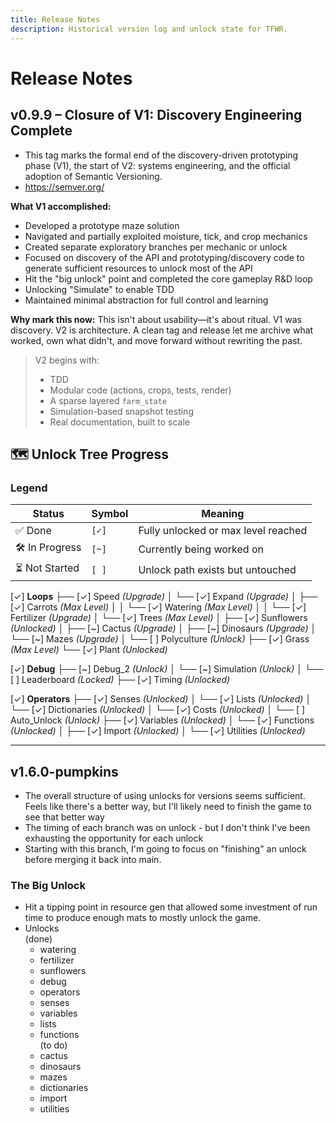 ```yaml
---
title: Release Notes
description: Historical version log and unlock state for TFWR.
---
```


# Release Notes

## v0.9.9 – Closure of V1: Discovery Engineering Complete

- This tag marks the formal end of the discovery-driven prototyping phase (V1), the start of V2: systems engineering, and the official adoption of Semantic Versioning.
 - https://semver.org/

**What V1 accomplished:**
- Developed a prototype maze solution
- Navigated and partially exploited moisture, tick, and crop mechanics
- Created separate exploratory branches per mechanic or unlock
- Focused on discovery of the API and prototyping/discovery code to generate sufficient resources to unlock most of the API
- Hit the "big unlock" point and completed the core gameplay R&D loop
 - Unlocking "Simulate" to enable TDD
- Maintained minimal abstraction for full control and learning

**Why mark this now:**
This isn't about usability—it's about ritual. V1 was discovery. V2 is architecture. A clean tag and release let me archive what worked, own what didn't, and move forward without rewriting the past.

> V2 begins with:
> - TDD
> - Modular code (actions, crops, tests, render)
> - A sparse layered `farm_state`
> - Simulation-based snapshot testing
> - Real documentation, built to scale

## 🗺️ Unlock Tree Progress

### Legend

| Status    | Symbol | Meaning                             |
|-----------|--------|-------------------------------------|
| ✅ Done    | `[✓]`  | Fully unlocked or max level reached |
| 🛠️ In Progress | `[~]`  | Currently being worked on           |
| ⏳ Not Started | `[ ]`  | Unlock path exists but untouched     |

[✓] **Loops**
├── [✓] Speed _(Upgrade)_
│   └── [✓] Expand _(Upgrade)_
│       ├── [✓] Carrots _(Max Level)_
│       │   └── [✓] Watering _(Max Level)_
│       │       └── [✓] Fertilizer _(Upgrade)_
│       └── [✓] Trees _(Max Level)_
│           ├── [✓] Sunflowers _(Unlocked)_
│           ├── [~] Cactus _(Upgrade)_
│           ├── [~] Dinosaurs _(Upgrade)_
│           └── [~] Mazes _(Upgrade)_
│               └── [ ] Polyculture _(Unlock)_
├── [✓] Grass _(Max Level)_
└── [✓] Plant _(Unlocked)_

[✓] **Debug**
├── [~] Debug_2 _(Unlock)_
│   └── [~] Simulation _(Unlock)_
│       └── [ ] Leaderboard _(Locked)_
├── [✓] Timing _(Unlocked)_

[✓] **Operators**
├── [✓] Senses _(Unlocked)_
│   └── [✓] Lists _(Unlocked)_
│       └── [✓] Dictionaries _(Unlocked)_
│           └── [✓] Costs _(Unlocked)_
│               └── [ ] Auto_Unlock _(Unlock)_
├── [✓] Variables _(Unlocked)_
│   └── [✓] Functions _(Unlocked)_
│       ├── [✓] Import _(Unlocked)_
│       └── [✓] Utilities _(Unlocked)_


---

## v1.6.0-pumpkins

- The overall structure of using unlocks for versions seems sufficient. Feels like there's a better way, but I'll likely need to finish the game to see that better way
- The timing of each branch was on unlock - but I don't think I've been exhausting the opportunity for each unlock
- Starting with this branch, I'm going to focus on "finishing" an unlock before merging it back into main. 

### The Big Unlock
- Hit a tipping point in resource gen that allowed some investment of run time to produce enough mats to mostly unlock the game. 
- Unlocks  
  (done)
    - watering  
    - fertilizer  
    - sunflowers  
    - debug  
    - operators  
    - senses  
    - variables  
    - lists  
    - functions  
  (to do)
    - cactus  
    - dinosaurs  
    - mazes  
    - dictionaries  
    - import  
    - utilities  
